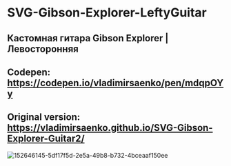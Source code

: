 # SVG-Gibson-Explorer-LeftyGuitar

## Кастомная гитара Gibson Explorer | Левосторонняя

## Codepen: https://codepen.io/vladimirsaenko/pen/mdqpOYy

## Original version: https://vladimirsaenko.github.io/SVG-Gibson-Explorer-Guitar2/

![152646145-5df17f5d-2e5a-49b8-b732-4bceaaf150ee](https://user-images.githubusercontent.com/56477695/154476663-bfc4d3b2-bd8e-471d-984a-99eed39ee4f8.jpg)
